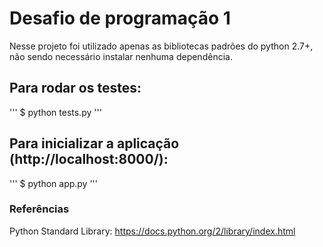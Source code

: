 # Desafio de programação 1
Nesse projeto foi utilizado apenas as bibliotecas padrões do python 2.7+, não sendo necessário instalar nenhuma dependência.


## Para rodar os testes:
'''
$ python tests.py
'''


## Para inicializar a aplicação (http://localhost:8000/):
'''
$ python app.py
'''


### Referências
Python Standard Library: https://docs.python.org/2/library/index.html
